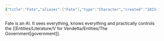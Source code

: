 ```yaml
---
{"title":"Fate","aliases":["Fate"],"type":"Character","created":"2023-10-26T12:26:17","updated":"2023-10-26T16:20:33","dg-publish":true,"dg-note-icon":1,"tags":["VforVendetta"],"permalink":"/entities/literature/v-for-vendetta/entities/fate/","dgPassFrontmatter":true,"noteIcon":1}
---
```


Fate is an AI. It sees everything, knows everything and practically controls the [[Entities/Literature/V for Vendetta/Entities/The Government\|government]].